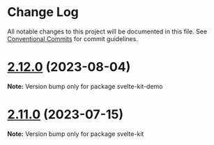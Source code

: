 # Change Log

All notable changes to this project will be documented in this file.
See [Conventional Commits](https://conventionalcommits.org) for commit guidelines.

# [2.12.0](https://github.com/tsparticles/svelte/compare/v2.11.0...v2.12.0) (2023-08-04)

**Note:** Version bump only for package svelte-kit-demo





# [2.11.0](https://github.com/tsparticles/svelte/compare/v2.10.1...v2.11.0) (2023-07-15)

**Note:** Version bump only for package svelte-kit

